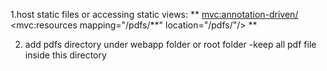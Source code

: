 1.host static files or accessing static views:
**
<mvc:annotation-driven/>
<mvc:resources mapping="/pdfs/**" location="/pdfs/"/>
**

2. add pdfs directory under webapp folder or root folder
-keep all pdf file inside this directory